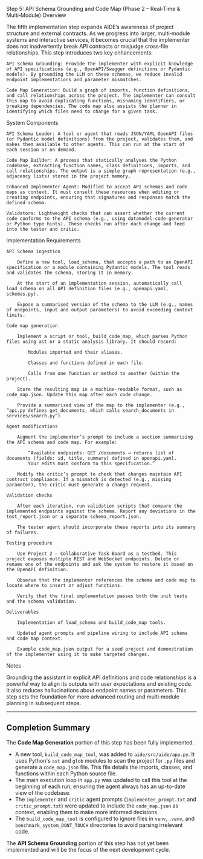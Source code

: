 Step 5: API Schema Grounding and Code Map (Phase 2 – Real‑Time & Multi‑Module)
Overview

The fifth implementation step expands AIDE’s awareness of project structure and external contracts. As we progress into larger, multi‑module systems and interactive services, it becomes crucial that the implementer does not inadvertently break API contracts or misjudge cross‑file relationships. This step introduces two key enhancements:

    API Schema Grounding: Provide the implementer with explicit knowledge of API specifications (e.g., OpenAPI/Swagger definitions or Pydantic models). By grounding the LLM on these schemas, we reduce invalid endpoint implementations and parameter mismatches.

    Code Map Generation: Build a graph of imports, function definitions, and call relationships across the project. The implementer can consult this map to avoid duplicating functions, misnaming identifiers, or breaking dependencies. The code map also assists the planner in identifying which files need to change for a given task.

System Components

    API Schema Loader: A tool or agent that reads JSON/YAML OpenAPI files (or Pydantic model definitions) from the project, validates them, and makes them available to other agents. This can run at the start of each session or on demand.

    Code Map Builder: A process that statically analyses the Python codebase, extracting function names, class definitions, imports, and call relationships. The output is a simple graph representation (e.g., adjacency lists) stored in the project memory.

    Enhanced Implementer Agent: Modified to accept API schemas and code maps as context. It must consult these resources when editing or creating endpoints, ensuring that signatures and responses match the defined schema.

    Validators: Lightweight checks that can assert whether the current code conforms to the API schema (e.g., using datamodel-code-generator or Python type hints). These checks run after each change and feed into the tester and critic.

Implementation Requirements

    API Schema ingestion

        Define a new tool, load_schema, that accepts a path to an OpenAPI specification or a module containing Pydantic models. The tool reads and validates the schema, storing it in memory.

        At the start of an implementation session, automatically call load_schema on all API definition files (e.g., openapi.yaml, schemas.py).

        Expose a summarised version of the schema to the LLM (e.g., names of endpoints, input and output parameters) to avoid exceeding context limits.

    Code map generation

        Implement a script or tool, build_code_map, which parses Python files using ast or a static analysis library. It should record:

            Modules imported and their aliases.

            Classes and functions defined in each file.

            Calls from one function or method to another (within the project).

        Store the resulting map in a machine‑readable format, such as code_map.json. Update this map after each code change.

        Provide a summarised view of the map to the implementer (e.g., “api.py defines get_documents, which calls search_documents in services/search.py”).

    Agent modifications

        Augment the implementer’s prompt to include a section summarising the API schema and code map. For example:

            “Available endpoints: GET /documents → returns list of documents (fields: id, title, summary) defined in openapi.yaml.
            Your edits must conform to this specification.”

        Modify the critic’s prompt to check that changes maintain API contract compliance. If a mismatch is detected (e.g., missing parameter), the critic must generate a change request.

    Validation checks

        After each iteration, run validation scripts that compare the implemented endpoints against the schema. Report any deviations in the test_report.json or a separate schema_report.json.

        The tester agent should incorporate these reports into its summary of failures.

    Testing procedure

        Use Project 2 – Collaborative Task Board as a testbed. This project exposes multiple REST and WebSocket endpoints. Delete or rename one of the endpoints and ask the system to restore it based on the OpenAPI definition.

        Observe that the implementer references the schema and code map to locate where to insert or adjust functions.

        Verify that the final implementation passes both the unit tests and the schema validation.

    Deliverables

        Implementation of load_schema and build_code_map tools.

        Updated agent prompts and pipeline wiring to include API schema and code map context.

        Example code_map.json output for a seed project and demonstration of the implementer using it to make targeted changes.

Notes

Grounding the assistant in explicit API definitions and code relationships is a powerful way to align its outputs with user expectations and existing code. It also reduces hallucinations about endpoint names or parameters. This step sets the foundation for more advanced routing and multi‑module planning in subsequent steps.

---

## Completion Summary

The **Code Map Generation** portion of this step has been fully implemented.

*   A new tool, `build_code_map_tool`, was added to `aide/src/aide/app.py`. It uses Python's `ast` and `glob` modules to scan the project for `.py` files and generate a `code_map.json` file. This file details the imports, classes, and functions within each Python source file.
*   The main execution loop in `app.py` was updated to call this tool at the beginning of each run, ensuring the agent always has an up-to-date view of the codebase.
*   The `implementer` and `critic` agent prompts (`implementer_prompt.txt` and `critic_prompt.txt`) were updated to include the `code_map.json` as context, enabling them to make more informed decisions.
*   The `build_code_map_tool` is configured to ignore files in `venv`, `.venv`, and `benchmark_system_DONT_TOUCH` directories to avoid parsing irrelevant code.

The **API Schema Grounding** portion of this step has not yet been implemented and will be the focus of the next development cycle.